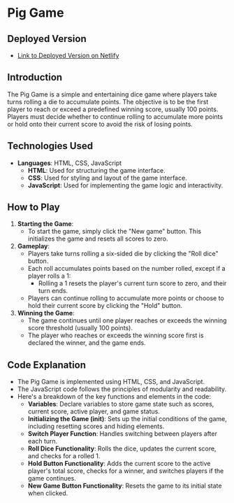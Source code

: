 # Pig Game

## Deployed Version

- [Link to Deployed Version on Netlify](https://pig-game-2024.netlify.app/)

## Introduction

The Pig Game is a simple and entertaining dice game where players take turns rolling a die to accumulate points. The objective is to be the first player to reach or exceed a predefined winning score, usually 100 points. Players must decide whether to continue rolling to accumulate more points or hold onto their current score to avoid the risk of losing points.

## Technologies Used

- **Languages**: HTML, CSS, JavaScript
  - **HTML**: Used for structuring the game interface.
  - **CSS**: Used for styling and layout of the game interface.
  - **JavaScript**: Used for implementing the game logic and interactivity.

## How to Play

1. **Starting the Game**:
   - To start the game, simply click the "New game" button. This initializes the game and resets all scores to zero.
2. **Gameplay**:
   - Players take turns rolling a six-sided die by clicking the "Roll dice" button.
   - Each roll accumulates points based on the number rolled, except if a player rolls a 1:
     - Rolling a 1 resets the player's current turn score to zero, and their turn ends.
   - Players can continue rolling to accumulate more points or choose to hold their current score by clicking the "Hold" button.
3. **Winning the Game**:
   - The game continues until one player reaches or exceeds the winning score threshold (usually 100 points).
   - The player who reaches or exceeds the winning score first is declared the winner, and the game ends.

## Code Explanation

- The Pig Game is implemented using HTML, CSS, and JavaScript.
- The JavaScript code follows the principles of modularity and readability.
- Here's a breakdown of the key functions and elements in the code:
  - **Variables**: Declare variables to store game state such as scores, current score, active player, and game status.
  - **Initializing the Game (init)**: Sets up the initial conditions of the game, including resetting scores and hiding elements.
  - **Switch Player Function**: Handles switching between players after each turn.
  - **Roll Dice Functionality**: Rolls the dice, updates the current score, and checks for a rolled 1.
  - **Hold Button Functionality**: Adds the current score to the active player's total score, checks for a winner, and switches players if the game continues.
  - **New Game Button Functionality**: Resets the game to its initial state when clicked.
